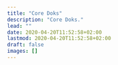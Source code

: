 ```yaml
---
title: "Core Doks"
description: "Core Doks."
lead: ""
date: 2020-04-20T11:52:58+02:00
lastmod: 2020-04-20T11:52:58+02:00
draft: false
images: []
---
```

